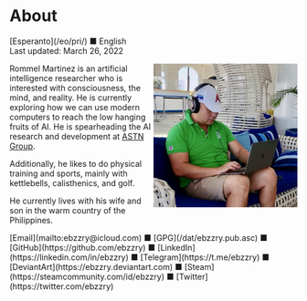About
=====

<div class="center">[Esperanto](/eo/pri/) ■ English</div>
<div class="center">Last updated: March 26, 2022</div>

<div>
<img align="right" width="50%" src="/bil/ebzzry.webp">

Rommel Martinez is an artificial intelligence researcher who is interested with consciousness, the
mind, and reality. He is currently exploring how we can use modern computers to reach the low
hanging fruits of AI. He is spearheading the AI research and development at [ASTN Group](https://astn-group.com).

Additionally, he likes to do physical training and sports, mainly with kettlebells, calisthenics, and golf.

He currently lives with his wife and son in the warm country of the Philippines.
</div>
<div>
[Email](mailto:ebzzry@icloud.com) ■ [GPG](/dat/ebzzry.pub.asc) ■ [GitHub](https://github.com/ebzzry) ■ [LinkedIn](https://linkedin.com/in/ebzzry) ■ [Telegram](https://t.me/ebzzry) ■ [DeviantArt](https://ebzzry.deviantart.com) ■ [Steam](https://steamcommunity.com/id/ebzzry) ■ [Twitter](https://twitter.com/ebzzry)
</div>
